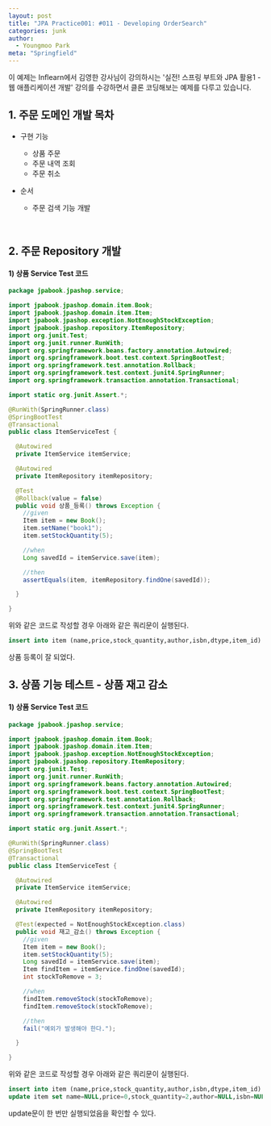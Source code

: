 ```yaml
---
layout: post
title: "JPA Practice001: #011 - Developing OrderSearch"
categories: junk
author:
  - Youngmoo Park
meta: "Springfield"
---
```


이 예제는 Inflearn에서 김영한 강사님이 강의하시는 '실전! 스프링 부트와 JPA 활용1 - 웹 애플리케이션 개발' 강의를 수강하면서 클론 코딩해보는 예제를 다루고 있습니다.

## 1. 주문 도메인 개발 목차

- 구현 기능
  - 상품 주문
  - 주문 내역 조회
  - 주문 취소

- 순서
  - 주문 검색 기능 개발
<br/>

## 2. 주문 Repository 개발

#### **1) 상품 Service Test 코드**

```java
package jpabook.jpashop.service;

import jpabook.jpashop.domain.item.Book;
import jpabook.jpashop.domain.item.Item;
import jpabook.jpashop.exception.NotEnoughStockException;
import jpabook.jpashop.repository.ItemRepository;
import org.junit.Test;
import org.junit.runner.RunWith;
import org.springframework.beans.factory.annotation.Autowired;
import org.springframework.boot.test.context.SpringBootTest;
import org.springframework.test.annotation.Rollback;
import org.springframework.test.context.junit4.SpringRunner;
import org.springframework.transaction.annotation.Transactional;

import static org.junit.Assert.*;

@RunWith(SpringRunner.class)
@SpringBootTest
@Transactional
public class ItemServiceTest {

  @Autowired
  private ItemService itemService;

  @Autowired
  private ItemRepository itemRepository;

  @Test
  @Rollback(value = false)
  public void 상품_등록() throws Exception {
    //given
    Item item = new Book();
    item.setName("book1");
    item.setStockQuantity(5);

    //when
    Long savedId = itemService.save(item);

    //then
    assertEquals(item, itemRepository.findOne(savedId));

  }

}
```

위와 같은 코드로 작성할 경우 아래와 같은 쿼리문이 실행된다.

```sql
insert into item (name,price,stock_quantity,author,isbn,dtype,item_id) values ('book1',0,5,NULL,NULL,'Item - Book',1);
```

상품 등록이 잘 되었다.
<br/>

## 3. 상품 기능 테스트 - 상품 재고 감소

#### **1) 상품 Service Test 코드**

```java
package jpabook.jpashop.service;

import jpabook.jpashop.domain.item.Book;
import jpabook.jpashop.domain.item.Item;
import jpabook.jpashop.exception.NotEnoughStockException;
import jpabook.jpashop.repository.ItemRepository;
import org.junit.Test;
import org.junit.runner.RunWith;
import org.springframework.beans.factory.annotation.Autowired;
import org.springframework.boot.test.context.SpringBootTest;
import org.springframework.test.annotation.Rollback;
import org.springframework.test.context.junit4.SpringRunner;
import org.springframework.transaction.annotation.Transactional;

import static org.junit.Assert.*;

@RunWith(SpringRunner.class)
@SpringBootTest
@Transactional
public class ItemServiceTest {

  @Autowired
  private ItemService itemService;

  @Autowired
  private ItemRepository itemRepository;

  @Test(expected = NotEnoughStockException.class)
  public void 재고_감소() throws Exception {
    //given
    Item item = new Book();
    item.setStockQuantity(5);
    Long savedId = itemService.save(item);
    Item findItem = itemService.findOne(savedId);
    int stockToRemove = 3;

    //when
    findItem.removeStock(stockToRemove);
    findItem.removeStock(stockToRemove);

    //then
    fail("예외가 발생해야 한다.");

  }

}
```

위와 같은 코드로 작성할 경우 아래와 같은 쿼리문이 실행된다.

```sql
insert into item (name,price,stock_quantity,author,isbn,dtype,item_id) values (NULL,0,5,NULL,NULL,'Item - Book',1);
update item set name=NULL,price=0,stock_quantity=2,author=NULL,isbn=NULL where item_id=1;
```

update문이 한 번만 실행되었음을 확인할 수 있다.